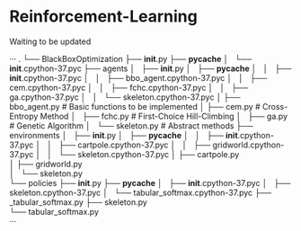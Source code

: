 # Reinforcement-Learning

Waiting to be updated

···
.
└── BlackBoxOptimization
    ├── __init__.py
    ├── __pycache__
    │   └── __init__.cpython-37.pyc
    ├── agents
    │   ├── __init__.py
    │   ├── __pycache__
    │   │   ├── __init__.cpython-37.pyc
    │   │   ├── bbo_agent.cpython-37.pyc
    │   │   ├── cem.cpython-37.pyc
    │   │   ├── fchc.cpython-37.pyc
    │   │   ├── ga.cpython-37.pyc
    │   │   └── skeleton.cpython-37.pyc
    │   ├── bbo_agent.py      # Basic functions to be implemented
    │   ├── cem.py      # Cross-Entropy Method
    │   ├── fchc.py      # First-Choice Hill-Climbing
    │   ├── ga.py      # Genetic Algorithm
    │   └── skeleton.py      # Abstract methods
    ├── environments
    │   ├── __init__.py
    │   ├── __pycache__
    │   │   ├── __init__.cpython-37.pyc
    │   │   ├── cartpole.cpython-37.pyc
    │   │   ├── gridworld.cpython-37.pyc
    │   │   └── skeleton.cpython-37.pyc
    │   ├── cartpole.py      
    │   ├── gridworld.py      
    │   └── skeleton.py      
    └── policies
        ├── __init__.py
        ├── __pycache__
        │   ├── __init__.cpython-37.pyc
        │   ├── skeleton.cpython-37.pyc
        │   └── tabular_softmax.cpython-37.pyc
        ├── _tabular_softmax.py
        ├── skeleton.py      
        └── tabular_softmax.py      
···
